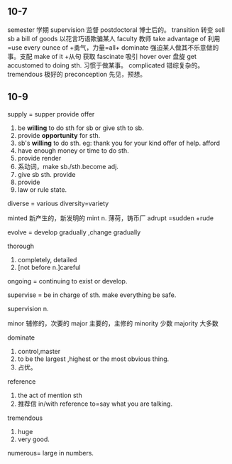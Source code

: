 ## 10-7
semester                学期
supervision             监督
postdoctoral            博士后的。
transition              转变
sell sb a bill of goods 以花言巧语欺骗某人
faculty                 教师
take advantage of       利用=use
every ounce of +勇气，力量=all+
dominate                强迫某人做其不乐意做的事。支配
make of it +从句        获取
fascinate               吸引
hover over              盘旋
get accustomed to doing sth. 习惯于做某事。
complicated             错综复杂的。
tremendous              极好的
preconception           先见，预想。
## 10-9
supply = supper provide
offer 
1. be **willing** to do sth for sb or give sth to sb.
2. provide **opportunity** for sth.
3. sb's **willing** to do sth.
   eg: thank you for your kind offer of help.
afford 
1. have enough money or time to do sth.
2. provide
render
1. 系动词，make sb./sth.become adj.
2. give sb sth.
provide
1. provide
2. law or rule state.

diverse = various
diversity=variety

minted 新产生的，新发明的
mint n. 薄荷，铸币厂
adrupt =sudden +rude

evolve = develop gradually ,change gradually

thorough 
1. completely, detailed
2. [not before n.]careful

ongoing = continuing to exist or develop.

supervise = be in charge of sth. make everything be safe.

supervision n.

minor 辅修的，次要的
major 主要的，主修的
minority 少数
majority 大多数

dominate 
1. control,master
2. to be the largest ,highest or the most obvious thing.
3. 占优。

reference
1. the act of mention sth
2. 推荐信
   in/with reference to=say what you are talking.

tremendous
1. huge
2. very good.
   
numerous= large in numbers.

